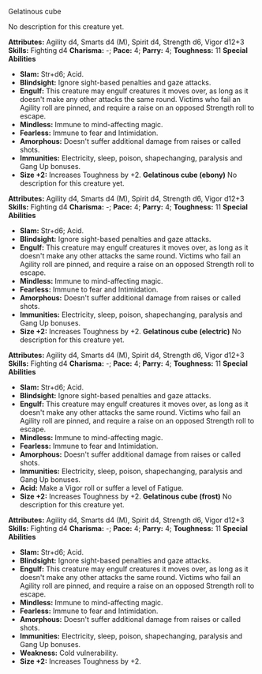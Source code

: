 Gelatinous cube

No description for this creature yet.

**Attributes:** Agility d4, Smarts d4 (M), Spirit d4, Strength d6, Vigor
d12+3
**Skills:** Fighting d4
**Charisma:** -; **Pace:** 4; **Parry:** 4; **Toughness:** 11
**Special Abilities**
- **Slam:** Str+d6; Acid.
- **Blindsight:** Ignore sight-based penalties and gaze attacks.
- **Engulf:** This creature may engulf creatures it moves over, as long
as it doesn't make any other attacks the same round. Victims who fail
an Agility roll are pinned, and require a raise on an opposed Strength
roll to escape.
- **Mindless:** Immune to mind-affecting magic.
- **Fearless:** Immune to fear and Intimidation.
- **Amorphous:** Doesn't suffer additional damage from raises or called
shots.
- **Immunities:** Electricity, sleep, poison, shapechanging, paralysis
and Gang Up bonuses.
- **Size +2:** Increases Toughness by +2.
**Gelatinous cube (ebony)**
No description for this creature yet.

**Attributes:** Agility d4, Smarts d4 (M), Spirit d4, Strength d6, Vigor
d12+3
**Skills:** Fighting d4
**Charisma:** -; **Pace:** 4; **Parry:** 4; **Toughness:** 11
**Special Abilities**
- **Slam:** Str+d6; Acid.
- **Blindsight:** Ignore sight-based penalties and gaze attacks.
- **Engulf:** This creature may engulf creatures it moves over, as long
as it doesn't make any other attacks the same round. Victims who fail
an Agility roll are pinned, and require a raise on an opposed Strength
roll to escape.
- **Mindless:** Immune to mind-affecting magic.
- **Fearless:** Immune to fear and Intimidation.
- **Amorphous:** Doesn't suffer additional damage from raises or called
shots.
- **Immunities:** Electricity, sleep, poison, shapechanging, paralysis
and Gang Up bonuses.
- **Size +2:** Increases Toughness by +2.
**Gelatinous cube (electric)**
No description for this creature yet.

**Attributes:** Agility d4, Smarts d4 (M), Spirit d4, Strength d6, Vigor
d12+3
**Skills:** Fighting d4
**Charisma:** -; **Pace:** 4; **Parry:** 4; **Toughness:** 11
**Special Abilities**
- **Slam:** Str+d6; Acid.
- **Blindsight:** Ignore sight-based penalties and gaze attacks.
- **Engulf:** This creature may engulf creatures it moves over, as long
as it doesn't make any other attacks the same round. Victims who fail
an Agility roll are pinned, and require a raise on an opposed Strength
roll to escape.
- **Mindless:** Immune to mind-affecting magic.
- **Fearless:** Immune to fear and Intimidation.
- **Amorphous:** Doesn't suffer additional damage from raises or called
shots.
- **Immunities:** Electricity, sleep, poison, shapechanging, paralysis
and Gang Up bonuses.
- **Acid:** Make a Vigor roll or suffer a level of Fatigue.
- **Size +2:** Increases Toughness by +2.
**Gelatinous cube (frost)**
No description for this creature yet.

**Attributes:** Agility d4, Smarts d4 (M), Spirit d4, Strength d6, Vigor
d12+3
**Skills:** Fighting d4
**Charisma:** -; **Pace:** 4; **Parry:** 4; **Toughness:** 11
**Special Abilities**
- **Slam:** Str+d6; Acid.
- **Blindsight:** Ignore sight-based penalties and gaze attacks.
- **Engulf:** This creature may engulf creatures it moves over, as long
as it doesn't make any other attacks the same round. Victims who fail
an Agility roll are pinned, and require a raise on an opposed Strength
roll to escape.
- **Mindless:** Immune to mind-affecting magic.
- **Fearless:** Immune to fear and Intimidation.
- **Amorphous:** Doesn't suffer additional damage from raises or called
shots.
- **Immunities:** Electricity, sleep, poison, shapechanging, paralysis
and Gang Up bonuses.
- **Weakness:** Cold vulnerability.
- **Size +2:** Increases Toughness by +2.

